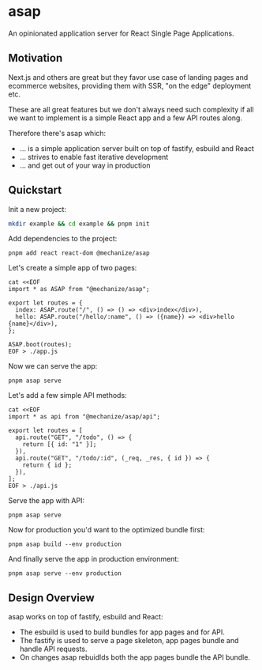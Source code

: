 # asap

An opinionated application server for React Single Page Applications.

## Motivation

Next.js and others are great but they favor use case of landing pages and
ecommerce websites, providing them with SSR, "on the edge" deployment etc.

These are all great features but we don't always need such complexity if all we
want to implement is a simple React app and a few API routes along.

Therefore there's asap which:

- ... is a simple application server built on top of fastify, esbuild and React
- ... strives to enable fast iterative development
- ... and get out of your way in production

## Quickstart

Init a new project:

```sh
mkdir example && cd example && pnpm init
```

Add dependencies to the project:

```
pnpm add react react-dom @mechanize/asap
```

Let's create a simple app of two pages:

```
cat <<EOF
import * as ASAP from "@mechanize/asap";

export let routes = {
  index: ASAP.route("/", () => () => <div>index</div>),
  hello: ASAP.route("/hello/:name", () => ({name}) => <div>hello {name}</div>),
};

ASAP.boot(routes);
EOF > ./app.js
```

Now we can serve the app:

```
pnpm asap serve
```

Let's add a few simple API methods:

```
cat <<EOF
import * as api from "@mechanize/asap/api";

export let routes = [
  api.route("GET", "/todo", () => {
    return [{ id: "1" }];
  }),
  api.route("GET", "/todo/:id", (_req, _res, { id }) => {
    return { id };
  }),
];
EOF > ./api.js
```

Serve the app with API:

```
pnpm asap serve
```

Now for production you'd want to the optimized bundle first:

```
pnpm asap build --env production
```

And finally serve the app in production environment:

```
pnpm asap serve --env production
```

## Design Overview

asap works on top of fastify, esbuild and React:

- The esbuild is used to build bundles for app pages and for API.
- The fastify is used to serve a page skeleton, app pages bundle and handle API
  requests.
- On changes asap rebuidlds both the app pages bundle the API bundle.

